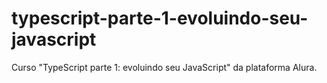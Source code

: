# typescript-parte-1-evoluindo-seu-javascript
Curso "TypeScript parte 1: evoluindo seu JavaScript" da plataforma Alura.
